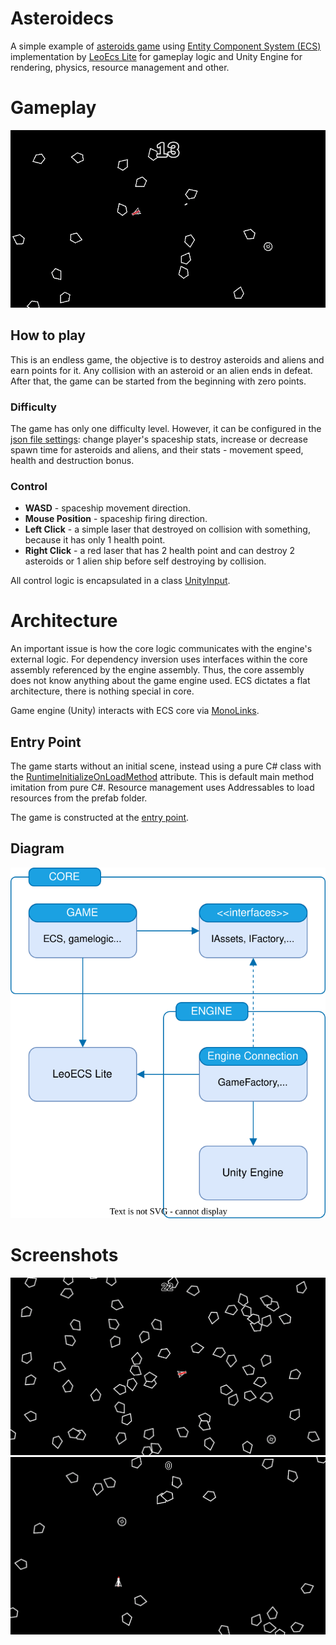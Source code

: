 # Asteroidecs
A simple example of [asteroids game](https://en.wikipedia.org/wiki/Asteroids_(video_game)) using [Entity Component System (ECS)](https://en.wikipedia.org/wiki/Entity_component_system) implementation by [LeoEcs Lite](https://github.com/Leopotam/ecslite) for gameplay logic and Unity Engine for rendering, physics, resource management and other.

# Gameplay

<p align="center">
  <img width="600" src="doc/gameplay.gif" alt="Gameplay">
</p>

## How to play
This is an endless game, the objective is to destroy asteroids and aliens and earn points for it. Any collision with an asteroid or an alien ends in defeat. After that, the game can be started from the beginning with zero points.

### Difficulty
The game has only one difficulty level. However, it can be configured in the [json file settings](/src/Asteroidecs/Assets/Prefabs/Settings/Config.json): change player's spaceship stats, increase or decrease spawn time for asteroids and aliens, and their stats - movement speed, health and destruction bonus.

### Control
- **WASD** - spaceship movement direction.
- **Mouse Position** - spaceship firing direction.
- **Left Click** - a simple laser that destroyed on collision with something, because it has only 1 health point. 
- **Right Click** - a red laser that has 2 health point and can destroy 2 asteroids or 1 alien ship before self destroying by collision.

All control logic is encapsulated in a class [UnityInput](/src/Asteroidecs/Assets/CodeBase/Engine/Services/UnityInput.cs).

# Architecture
An important issue is how the core logic communicates with the engine's external logic. For dependency inversion uses interfaces within the core assembly referenced by the engine assembly. Thus, the core assembly does not know anything about the game engine used. ECS dictates a flat architecture, there is nothing special in core. 

Game engine (Unity) interacts with ECS core via [MonoLinks](/src/Asteroidecs/Assets/CodeBase/Engine/MonoLinks/Base/MonoLink.cs).

## Entry Point
The game starts without an initial scene, instead using a pure C# class with the [RuntimeInitializeOnLoadMethod](https://docs.unity3d.com/ScriptReference/RuntimeInitializeOnLoadMethodAttribute.html) attribute. This is default main method imitation from pure C#. Resource management uses Addressables to load resources from the prefab folder. 

The game is constructed at the [entry point](/src/Asteroidecs/Assets/CodeBase/EntryPoint.cs).

## Diagram
<p align="center">
  <img width="600" src="doc/arch.svg" alt="Flat Architecture">
</p>

# Screenshots
<p align="center">
  <img width="600" src="doc/screen_0.png" alt="Gameplay">
  <img width="600" src="doc/screen_1.png" alt="Gameplay">
</p>


